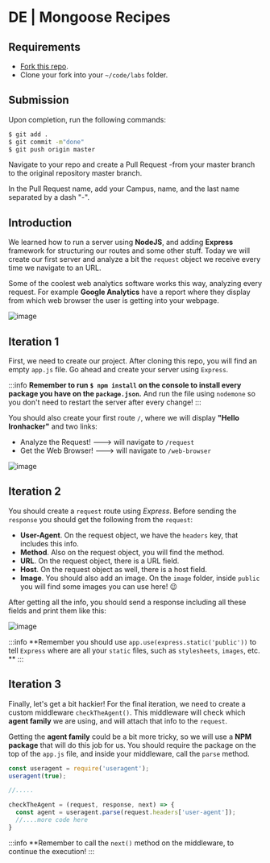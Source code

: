 

# DE | Mongoose Recipes

## Requirements

- [Fork this repo](https://guides.github.com/activities/forking/).
- Clone your fork into your `~/code/labs` folder.

## Submission

Upon completion, run the following commands:

```bash
$ git add .
$ git commit -m"done"
$ git push origin master
```

Navigate to your repo and create a Pull Request -from your master branch to the original repository master branch.

In the Pull Request name, add your Campus, name, and the last name separated by a dash "-".

## Introduction

We learned how to run a server using **NodeJS**, and adding **Express** framework for structuring our routes and some other stuff. Today we will create our first server and analyze a bit the `request` object we receive every time we navigate to an URL.

Some of the coolest web analytics software works this way, analyzing every request. For example **Google Analytics** have a report where they display from which web browser the user is getting into your webpage.

![image](https://user-images.githubusercontent.com/23629340/38502468-c0752c90-3c0f-11e8-87eb-d9eb0bc405d1.png)

## Iteration 1

First, we need to create our project. After cloning this repo, you will find an empty `app.js` file. Go ahead and create your server using `Express`. 

:::info
**Remember to run `$ npm install` on the console to install every package you have on the `package.json`.** And run the file using `nodemone` so you don't need to restart the server after every change!
:::

You should also create your first route `/`, where we will display **"Hello Ironhacker"** and two links:

- Analyze the Request! ---> will navigate to `/request`
- Get the Web Browser! ---> will navigate to `/web-browser`

![image](https://user-images.githubusercontent.com/23629340/38502701-5e6778b8-3c10-11e8-9707-4750ea2647d1.png)

## Iteration 2

You should create a `request` route using *Express*. Before sending the `response` you should get the following from the `request`:

- **User-Agent**. On the request object, we have the `headers` key, that includes this info. 
- **Method**. Also on the request object, you will find the method.
- **URL**. On the request object, there is a URL field.
- **Host**. On the request object as well, there is a host field.
- **Image**. You should also add an image. On the `image` folder, inside `public` you will find some images you can use here! :wink:

After getting all the info, you should send a response including all these fields and print them like this:

![image](https://user-images.githubusercontent.com/23629340/38502945-1576bb18-3c11-11e8-8280-fb39304ec756.png)

:::info
**Remember you should use `app.use(express.static('public'))` to tell `Express` where are all your `static` files, such as `stylesheets`, `images`, etc. **
:::

## Iteration 3

Finally, let's get a bit hackier! For the final iteration, we need to create a custom middleware `checkTheAgent()`. This middleware will check which **agent family** we are using, and will attach that info to the `request`.

Getting the **agent family** could be a bit more tricky, so we will use a **NPM package** that will do this job for us. You should require the package on the top of the `app.js` file, and inside your middleware, call the `parse` method.

```javascript
const useragent = require('useragent');
useragent(true);

//.....

checkTheAgent = (request, response, next) => {
  const agent = useragent.parse(request.headers['user-agent']);
  //....more code here
}
```

:::info
**Remember to call the `next()` method on the middleware, to continue the execution!
:::
